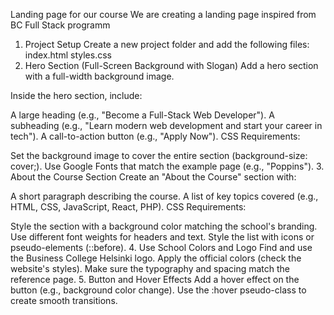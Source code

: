 Landing page for our course
We are creating a landing page inspired from BC Full Stack programm

1. Project Setup
   Create a new project folder and add the following files:
   index.html
   styles.css
2. Hero Section (Full-Screen Background with Slogan)
   Add a hero section with a full-width background image.

Inside the hero section, include:

A large heading (e.g., "Become a Full-Stack Web Developer").
A subheading (e.g., "Learn modern web development and start your career in tech").
A call-to-action button (e.g., "Apply Now").
CSS Requirements:

Set the background image to cover the entire section (background-size: cover;).
Use Google Fonts that match the example page (e.g., "Poppins"). 3. About the Course Section
Create an "About the Course" section with:

A short paragraph describing the course.
A list of key topics covered (e.g., HTML, CSS, JavaScript, React, PHP).
CSS Requirements:

Style the section with a background color matching the school's branding.
Use different font weights for headers and text.
Style the list with icons or pseudo-elements (::before). 4. Use School Colors and Logo
Find and use the Business College Helsinki logo.
Apply the official colors (check the website's styles).
Make sure the typography and spacing match the reference page. 5. Button and Hover Effects
Add a hover effect on the button (e.g., background color change).
Use the :hover pseudo-class to create smooth transitions.
